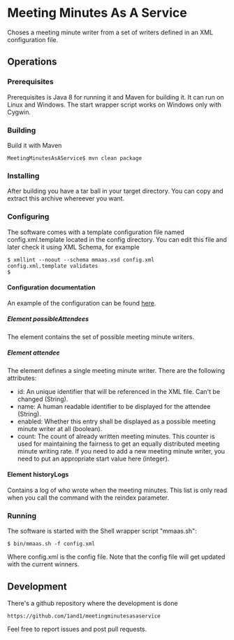 # Meeting Minutes As A Service

Choses a meeting minute writer from a set of writers
defined in an XML configuration file.

## Operations

### Prerequisites

Prerequisites is Java 8 for running it and Maven for building it.
It can run on Linux and Windows. The start wrapper script works
on Windows only with Cygwin.

### Building

Build it with Maven

    MeetingMinutesAsAService$ mvn clean package
    
### Installing

After building you have a tar ball in your target directory. You
can copy and extract this archive whereever you want.

### Configuring

The software comes with a template configuration file named
config.xml.template located in the config directory.
You can edit this file and later check it
using XML Schema, for example

    $ xmllint --noout --schema mmaas.xsd config.xml
    config.xml.template validates
    $
    
#### Configuration documentation

An example of the configuration can be found [here](https://raw.githubusercontent.com/1and1/meetingminutesasaservice/master/src/main/resources/config.xml.template).

##### Element possibleAttendees

The element contains the set of possible meeting minute writers.

##### Element attendee

The element defines a single meeting minute writer. There are the following attributes:

* id: An unique identifier that will be referenced in the XML file. Can't be changed (String).
* name: A human readable identifier to be displayed for the attendee (String).
* enabled: Whether this entry shall be displayed as a possible meeting minute writer at all (boolean).
* count: The count of already written meeting minutes. This counter is used for maintaining the fairness to get an equally distributed meeting minute writing rate. If you need to add a new meeting minute writer, you need to put an appropriate start value here (integer).

#### Element historyLogs

Contains a log of who wrote when the meeting minutes. This list is only read when you call the command with the reindex parameter.

### Running

The software is started with the Shell wrapper script "mmaas.sh":

    $ bin/mmaas.sh -f config.xml 

Where config.xml is the config file. 
Note that the config file will get updated with the current
winners.

## Development

There's a github repository where the development is done

    https://github.com/1and1/meetingminutesasaservice
    
Feel free to report issues and post pull requests.

